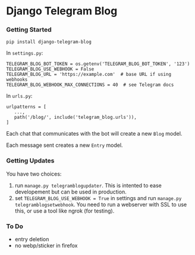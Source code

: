 # Django Telegram Blog


### Getting Started

```
pip install django-telegram-blog
```

In `settings.py`:

```
TELEGRAM_BLOG_BOT_TOKEN = os.getenv('TELEGRAM_BLOG_BOT_TOKEN', '123')
TELEGRAM_BLOG_USE_WEBHOOK = False
TELEGRAM_BLOG_URL = 'https://example.com'  # base URL if using webhooks
TELEGRAM_BLOG_WEBHOOK_MAX_CONNECTIONS = 40  # see Telegram docs
```

In `urls.py`:

```
urlpatterns = [
   ...,
   path('/blog/', include('telegram_blog.urls')), 
]
```

Each chat that communicates with the bot will create a new `Blog` model.

Each message sent creates a new `Entry` model.

### Getting Updates

You have two choices:

1. run `manage.py telegramblogupdater`. This is intented to ease developement but can be used
in production.
2. set `TELEGRAM_BLOG_USE_WEBHOOK = True` in settings and run `manage.py telegramblogsetwebhook`. You need to run
a webserver with SSL to use this, or use a tool like ngrok (for testing).

### To Do

- entry deletion
- no webp/sticker in firefox
